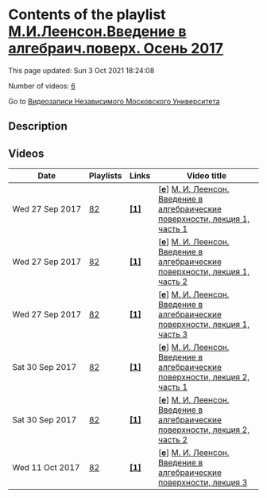 # Contents of the playlist [М.И.Леенсон.Введение в алгебраич.поверх. Осень 2017](https://www.youtube.com/playlist?list=PLp9ABVh6_x4Hc2AcyImv76qySGngiKABZ)

This page updated: Sun 3 Oct 2021 18:24:08

Number of videos: [6](#videos)

Go to [Видеозаписи Независимого Московского Университета](../README.md)

## Description



## Videos

|Date|Playlists|Links|Video title|
|---|---|---|---|
| Wed&nbsp;27&nbsp;Sep&nbsp;2017 | [82](../playlists/82 "М.И.Леенсон.Введение в алгебраич.поверх. Осень 2017") | [**[1]**](http://ium.mccme.ru/f17/f17-leyenson.pdf) | [[**e**](https://studio.youtube.com/video/km2uEb1DSBo/edit "Edit")] [М. И. Леенсон. Введение в алгебраические поверхности, лекция 1, часть 1](https://www.youtube.com/watch?v=km2uEb1DSBo&list=PLp9ABVh6_x4Hc2AcyImv76qySGngiKABZ "Спецкурс рекомендован для 3 курса и старше.&#013;19 сентября 2017 г. 17:45, НМУ 310 (Москва, Большой Власьевский пер., 11)&#013;http://ium.mccme.ru/f17/f17-leyenson.pdf") |
| Wed&nbsp;27&nbsp;Sep&nbsp;2017 | [82](../playlists/82 "М.И.Леенсон.Введение в алгебраич.поверх. Осень 2017") | [**[1]**](http://ium.mccme.ru/f17/f17-leyenson.pdf) | [[**e**](https://studio.youtube.com/video/PmH8loMIsTc/edit "Edit")] [М. И. Леенсон. Введение в алгебраические поверхности, лекция 1, часть 2](https://www.youtube.com/watch?v=PmH8loMIsTc&list=PLp9ABVh6_x4Hc2AcyImv76qySGngiKABZ "Спецкурс рекомендован для 3 курса и старше.&#013;19 сентября 2017 г. 17:45, НМУ 310 (Москва, Большой Власьевский пер., 11)&#013;http://ium.mccme.ru/f17/f17-leyenson.pdf") |
| Wed&nbsp;27&nbsp;Sep&nbsp;2017 | [82](../playlists/82 "М.И.Леенсон.Введение в алгебраич.поверх. Осень 2017") | [**[1]**](http://ium.mccme.ru/f17/f17-leyenson.pdf) | [[**e**](https://studio.youtube.com/video/d9_UNP1Y2wI/edit "Edit")] [М. И. Леенсон. Введение в алгебраические поверхности, лекция 1, часть 3](https://www.youtube.com/watch?v=d9_UNP1Y2wI&list=PLp9ABVh6_x4Hc2AcyImv76qySGngiKABZ "Спецкурс рекомендован для 3 курса и старше.&#013;19 сентября 2017 г. 17:45, НМУ 310 (Москва, Большой Власьевский пер., 11)&#013;http://ium.mccme.ru/f17/f17-leyenson.pdf") |
| Sat&nbsp;30&nbsp;Sep&nbsp;2017 | [82](../playlists/82 "М.И.Леенсон.Введение в алгебраич.поверх. Осень 2017") | [**[1]**](http://ium.mccme.ru/f17/f17-leyenson.pdf) | [[**e**](https://studio.youtube.com/video/oZ_q0a1ipKY/edit "Edit")] [М. И. Леенсон. Введение в алгебраические поверхности, лекция 2, часть 1](https://www.youtube.com/watch?v=oZ_q0a1ipKY&list=PLp9ABVh6_x4Hc2AcyImv76qySGngiKABZ "Спецкурс рекомендован для 3 курса и старше.&#013;26 сентября 2017 г. 17:45, НМУ 310 (Москва, Большой Власьевский пер., 11)&#013;http://ium.mccme.ru/f17/f17-leyenson.pdf") |
| Sat&nbsp;30&nbsp;Sep&nbsp;2017 | [82](../playlists/82 "М.И.Леенсон.Введение в алгебраич.поверх. Осень 2017") | [**[1]**](http://ium.mccme.ru/f17/f17-leyenson.pdf) | [[**e**](https://studio.youtube.com/video/CcerQsyqCxI/edit "Edit")] [М. И. Леенсон. Введение в алгебраические поверхности, лекция 2, часть 2](https://www.youtube.com/watch?v=CcerQsyqCxI&list=PLp9ABVh6_x4Hc2AcyImv76qySGngiKABZ "Спецкурс рекомендован для 3 курса и старше.&#013;26 сентября 2017 г. 17:45, НМУ 310 (Москва, Большой Власьевский пер., 11)&#013;http://ium.mccme.ru/f17/f17-leyenson.pdf") |
| Wed&nbsp;11&nbsp;Oct&nbsp;2017 | [82](../playlists/82 "М.И.Леенсон.Введение в алгебраич.поверх. Осень 2017") | [**[1]**](http://ium.mccme.ru/f17/f17-leyenson.pdf) | [[**e**](https://studio.youtube.com/video/Yf8JGXbhXY4/edit "Edit")] [М. И. Леенсон. Введение в алгебраические поверхности, лекция 3](https://www.youtube.com/watch?v=Yf8JGXbhXY4&list=PLp9ABVh6_x4Hc2AcyImv76qySGngiKABZ "Спецкурс рекомендован для 3 курса и старше.&#013;3 октября 2017 г. 17:45, НМУ 303 (Москва, Большой Власьевский пер., 11)&#013;http://ium.mccme.ru/f17/f17-leyenson.pdf") |
